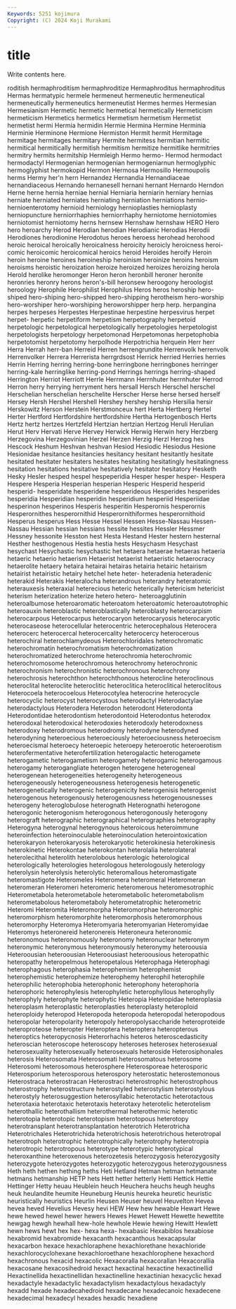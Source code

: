 ```yaml
---
Keywords: 5251 kojimura
Copyright: (C) 2024 Koji Murakami
---
```


# title

Write contents here.



roditish
hermaphroditism hermaphroditize Hermaphroditus hermaphroditus Hermas hermatypic hermele hermeneut hermeneutic hermeneutical
hermeneutically hermeneutics hermeneutist Hermes hermes Hermesian Hermesianism Hermetic hermetic hermetical
hermetically Hermeticism hermeticism Hermetics hermetics Hermetism hermetism Hermetist hermetist hermi
Hermia hermidin Hermie Hermina Hermine Herminia Herminie Herminone Hermione Hermiston
Hermit hermit Hermitage hermitage hermitages hermitary Hermite hermitess hermitian hermitic
hermitical hermitically hermitish hermitism hermitize hermitlike hermitries hermitry hermits hermitship
Hermleigh Hermo hermo- Hermod hermodact hermodactyl Hermogenian hermogenian hermogeniarnun hermoglyphic
hermoglyphist hermokopid Hermon Hermosa Hermosillo Hermoupolis herms Hermy her'n hern
Hernandez Hernandia Hernandiaceae hernandiaceous Hernando hernanesell hernani hernant Hernardo Herndon
Herne herne hernia herniae hernial Herniaria herniarin herniary hernias herniate
herniated herniates herniating herniation herniations hernio- hernioenterotomy hernioid herniology hernioplasties
hernioplasty herniopuncture herniorrhaphies herniorrhaphy herniotome herniotomies herniotomist herniotomy herns hernsew
Hernshaw hernshaw HERO Hero hero heroarchy Herod Herodian herodian Herodianic
Herodias Herodii Herodiones herodionine Herodotus heroes heroess herohead herohood heroic
heroical heroically heroicalness heroicity heroicly heroicness heroi-comic heroicomic heroicomical heroics
heroid Heroides heroify Heroin heroin heroine heroines heroineship heroinism heroinize
heroins heroism heroisms heroistic heroization heroize heroized heroizes heroizing herola
Herold herolike heromonger Heron heron heronbill heroner heronite heronries heronry
herons heron's-bill heronsew heroogony heroologist heroology Herophile Herophilist Herophilus Heros
heros heroship hero-shiped hero-shiping hero-shipped hero-shipping herotheism hero-worship hero-worshiper hero-worshiping
heroworshipper herp herp. herpangina herpes herpeses Herpestes Herpestinae herpestine herpesvirus
herpet herpet- herpetic herpetiform herpetism herpetography herpetoid herpetologic herpetological herpetologically
herpetologies herpetologist herpetologists herpetology herpetomonad Herpetomonas herpetophobia herpetotomist herpetotomy herpolhode
Herpotrichia herquein Herr herr Herra Herrah herr-ban Herreid Herren herrengrundite
Herrenvolk herrenvolk Herrenvolker Herrera Herrerista herrgrdsost Herrick herried Herries herries
Herrin Herring herring herring-bone herringbone herringbones herringer herring-kale herringlike herring-pond
Herrings herrings herring-shaped Herrington Herriot Herriott Herrle Herrmann Herrnhuter herrnhuter
Herrod Herron herry herrying herryment hers hersall Hersch Herschel herschel
Herschelian herschelian herschelite Herscher Herse herse hersed herself Hersey Hersh
Hershel Hershell Hershey hershey hership Hersilia hersir Herskowitz Herson Herstein
Herstmonceux hert Herta Hertberg Hertel Herter Hertford Hertfordshire hertfordshire Hertha
Hertogenbosch Herts Hertz hertz hertzes Hertzfeld Hertzian hertzian Hertzog Heruli
Herulian Herut Herv Hervati Herve Hervey Herwick Herwig Herwin hery
Herzberg Herzegovina Herzegovinian Herzel Herzen Herzig Herzl Herzog hes Hescock
Heshum Heshvan heshvan Hesiod Hesiodic Hesiodus Hesione Hesionidae hesitance hesitancies
hesitancy hesitant hesitantly hesitate hesitated hesitater hesitaters hesitates hesitating hesitatingly
hesitatingness hesitation hesitations hesitative hesitatively hesitator hesitatory Hesketh Hesky Hesler
hesped hespel hespeperidia Hesper hesper hesper- Hespera Hespere Hesperia Hesperian
hesperian Hesperic Hesperid hesperid hesperid- hesperidate hesperidene hesperideous Hesperides hesperides
hesperidia Hesperidian hesperidin hesperidium hesperiid Hesperiidae hesperinon hesperinos Hesperis hesperitin
Hesperornis hesperornis Hesperornithes hesperornithid Hesperornithiformes hesperornithoid Hesperus hesperus Hess Hesse
Hessel Hessen Hesse-Nassau Hessen-Nassau Hessian hessian hessians hessite hessites Hessler
Hessmer Hessney hessonite Hesston hest Hesta Hestand Hester hestern hesternal
Hesther hesthogenous Hestia hestia hests Hesychasm Hesychast hesychast Hesychastic hesychastic
het hetaera hetaerae hetaeras hetaeria hetaeric hetaerio hetaerism Hetaerist hetaerist
hetaeristic hetaerocracy hetaerolite hetaery hetaira hetairai hetairas hetairia hetairic hetairism
hetairist hetairistic hetairy hetchel hete heter- heteradenia heteradenic heterakid Heterakis
Heteralocha heterandrous heterandry heteratomic heterauxesis heteraxial heterecious heteric heterically hetericism
hetericist heterism heterization heterize hetero hetero- heteroagglutinin heteroalbumose heteroaromatic heteroatom
heteroatomic heteroautotrophic heteroauxin heteroblastic heteroblastically heteroblasty heterocarpism heterocarpous Heterocarpus heterocaryon
heterocaryosis heterocaryotic heterocaseose heterocellular heterocentric heterocephalous Heterocera heterocerc heterocercal heterocercality
heterocercy heterocerous heterochiral heterochlamydeous Heterochloridales heterochromatic heterochromatin heterochromatism heterochromatization heterochromatized
heterochrome heterochromia heterochromic heterochromosome heterochromous heterochromy heterochronic heterochronism heterochronistic heterochronous
heterochrony heterochrosis heterochthon heterochthonous heterocline heteroclinous heteroclital heteroclite heteroclitic heteroclitica
heteroclitical heteroclitous Heterocoela heterocoelous Heterocotylea heterocrine heterocycle heterocyclic heterocyst heterocystous
heterodactyl Heterodactylae heterodactylous Heterodera Heterodon heterodont Heterodonta Heterodontidae heterodontism heterodontoid
Heterodontus heterodox heterodoxal heterodoxical heterodoxies heterodoxly heterodoxness heterodoxy heterodromous heterodromy
heterodyne heterodyned heterodyning heteroecious heteroeciously heteroeciousness heteroecism heteroecismal heteroecy heteroepic
heteroepy heteroerotic heteroerotism heterofermentative heterofertilization heterogalactic heterogamete heterogametic heterogametism heterogamety
heterogamic heterogamous heterogamy heterogangliate heterogen heterogene heterogeneal heterogenean heterogeneities heterogeneity
heterogeneous heterogeneously heterogeneousness heterogenesis heterogenetic heterogenetically heterogenic heterogenicity heterogenisis heterogenist
heterogenous heterogenously heterogenousness heterogenousnesses heterogeny heteroglobulose heterognath Heterognathi heterogone heterogonic
heterogonism heterogonous heterogonously heterogony heterograft heterographic heterographical heterographies heterography Heterogyna
heterogynal heterogynous heteroicous heteroimmune heteroinfection heteroinoculable heteroinoculation heterointoxication heterokaryon heterokaryosis
heterokaryotic heterokinesia heterokinesis heterokinetic Heterokontae heterokontan heterolalia heterolateral heterolecithal heterolith
heterolobous heterologic heterological heterologically heterologies heterologous heterologously heterology heterolysin heterolysis
heterolytic heteromallous heteromastigate heteromastigote Heteromeles Heteromera heteromeral Heteromeran heteromeran Heteromeri
heteromeric heteromerous heteromesotrophic Heterometabola heterometabole heterometabolic heterometabolism heterometabolous heterometaboly heterometatrophic
heterometric Heteromi Heteromita Heteromorpha Heteromorphae heteromorphic heteromorphism heteromorphite heteromorphosis heteromorphous
heteromorphy Heteromya Heteromyaria heteromyarian Heteromyidae Heteromys heteronereid heteronereis Heteroneura heteronomic
heteronomous heteronomously heteronomy heteronuclear heteronym heteronymic heteronymous heteronymously heteronymy heteroousia
Heteroousian heteroousian Heteroousiast heteroousious heteropathic heteropathy heteropelmous heteropetalous Heterophaga Heterophagi
heterophagous heterophasia heterophemism heterophemist heterophemistic heterophemize heterophemy heterophil heterophile heterophilic
heterophobia heterophonic heterophony heterophoria heterophoric heterophylesis heterophyletic heterophyllous heterophylly heterophyly
heterophyte heterophytic Heteropia Heteropidae heteroplasia heteroplasm heteroplastic heteroplasties heteroplasty heteroploid
heteroploidy heteropod Heteropoda heteropoda heteropodal heteropodous heteropolar heteropolarity heteropoly heteropolysaccharide
heteroproteide heteroproteose heteropter Heteroptera heteroptera heteropterous heteroptics heteropycnosis Heterorhachis heteros
heteroscedasticity heteroscian heteroscope heteroscopy heteroses heterosex heterosexual heterosexuality heterosexually heterosexuals
heteroside Heterosiphonales heterosis Heterosomata Heterosomati heterosomatous heterosome Heterosomi heterosomous heterosphere
Heterosporeae heterosporic Heterosporium heterosporous heterospory heterostatic heterostemonous Heterostraca heterostracan Heterostraci
heterostrophic heterostrophous heterostrophy heterostructure heterostyled heterostylism heterostylous heterostyly heterosuggestion heterosyllabic
heterotactic heterotactous heterotaxia heterotaxic heterotaxis heterotaxy heterotelic heterotelism heterothallic heterothallism
heterothermal heterothermic heterotic heterotopia heterotopic heterotopism heterotopous heterotopy heterotransplant heterotransplantation
heterotrich Heterotricha Heterotrichales Heterotrichida heterotrichosis heterotrichous heterotropal heterotroph heterotrophic heterotrophically
heterotrophy heterotropia heterotropic heterotropous heterotype heterotypic heterotypical heteroxanthine heteroxenous heterozetesis
heterozygosis heterozygosity heterozygote heterozygotes heterozygotic heterozygous heterozygousness Heth heth hethen
hething heths Heti Hetland Hetman hetman hetmanate hetmans hetmanship HETP
hets Hett hetter hetterly Hetti Hettick Hettie Hettinger Hetty heuau
Heublein heuch Heuchera heuchs heugh heughs heuk heulandite heumite Heuneburg
Heunis heureka heuretic heuristic heuristically heuristics Heurlin Heusen Heuser heuvel
Heuvelton Hevea hevea heved Hevelius Hevesy hevi HEW Hew hew
hewable Hewart Hewe hewe hewed hewel hewer hewers Hewes Hewet
Hewett Hewette hewettite hewgag hewgh hewhall hew-hole hewhole Hewie hewing
Hewitt Hewlett hewn hews hewt hex hex- hexa hexa- hexabasic
Hexabiblos hexabiose hexabromid hexabromide hexacanth hexacanthous hexacapsular hexacarbon hexace hexachloraphene
hexachlorethane hexachloride hexachlorocyclohexane hexachloroethane hexachlorophene hexachord hexachronous hexacid hexacolic Hexacoralla
hexacorallan Hexacorallia hexacosane hexacosihedroid hexact hexactinal hexactine hexactinellid Hexactinellida hexactinellidan
hexactinelline hexactinian hexacyclic hexad hexadactyle hexadactylic hexadactylism hexadactylous hexadactyly hexadd
hexade hexadecahedroid hexadecane hexadecanoic hexadecene hexadecimal hexadecyl hexades hexadic hexadiene
